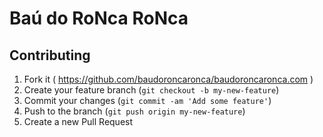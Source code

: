 # Baú do RoNca RoNca

## Contributing

1. Fork it ( https://github.com/baudoroncaronca/baudoroncaronca.com )
2. Create your feature branch (`git checkout -b my-new-feature`)
3. Commit your changes (`git commit -am 'Add some feature'`)
4. Push to the branch (`git push origin my-new-feature`)
5. Create a new Pull Request

